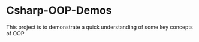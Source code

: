 # Csharp-OOP-Demos
This project is to demonstrate a quick understanding of some key concepts of OOP 
